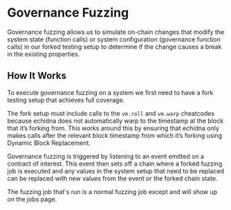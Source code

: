 # Governance Fuzzing

Governance fuzzing allows us to simulate on-chain changes that modify the system state (function calls) or system configuration (governance function calls) in our forked testing setup to determine if the change causes a break in the existing properties.

## How It Works

To execute governance fuzzing on a system we first need to have a fork testing setup that achieves full coverage. 

The fork setup must include calls to the `vm.roll` and `vm.warp` cheatcodes because echidna does not automatically warp to the timestamp at the block that it’s forking from. This works around this by ensuring that echidna only makes calls after the relevant block timestamp from which it’s forking using Dynamic Block Replacement.

Governance fuzzing is triggered by listening to an event emitted on a contract of interest. This event then sets off a chain where a forked fuzzing job is executed and any values in the system setup that need to be replaced can be replaced with new values from the event or the forked chain state. 

The fuzzing job that's run is a normal fuzzing job except and will show up on the jobs page. 